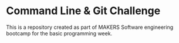# Command Line & Git Challenge

This is a repository created as part of MAKERS Software engineering bootcamp for the basic programming week.
